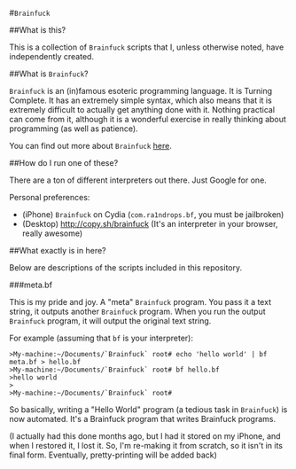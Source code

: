 #`Brainfuck`

##What is this?

This is a collection of `Brainfuck` scripts that I, unless otherwise noted, have
independently created.

##What is `Brainfuck`?

`Brainfuck` is an (in)famous esoteric programming language. It is Turning
Complete. It has an extremely simple syntax, which also means that it is 
extremely difficult to actually get anything done with it. Nothing practical
can come from it, although it is a wonderful exercise in really thinking about
programming (as well as patience).

You can find out more about `Brainfuck` [here](en.wikipedia.com/wiki/`Brainfuck`).

##How do I run one of these?

There are a ton of different interpreters out there. Just Google for one.

Personal preferences:

- (iPhone) `Brainfuck` on Cydia (`com.ra1ndrops.bf`, you must be jailbroken)
- (Desktop) http://copy.sh/brainfuck (It's an interpreter in your browser, really awesome)

##What exactly is in here?

Below are descriptions of the scripts included in this repository.

###meta.bf

This is my pride and joy. A "meta" `Brainfuck` program. You pass it a text string,
it outputs another `Brainfuck` program. When you run the output `Brainfuck` program,
it will output the original text string.

For example (assuming that `bf` is your interpreter):

    >My-machine:~/Documents/`Brainfuck` root# echo 'hello world' | bf meta.bf > hello.bf
    >My-machine:~/Documents/`Brainfuck` root# bf hello.bf
    >hello world
    >
    >My-machine:~/Documents/`Brainfuck` root#

So basically, writing a "Hello World" program (a tedious task in `Brainfuck`) is
now automated. It's a Brainfuck program that writes Brainfuck programs.

(I actually had this done months ago, but I had it stored on my iPhone, and
when I restored it, I lost it. So, I'm re-making it from scratch, so it isn't
in its final form. Eventually, pretty-printing will be added back)
